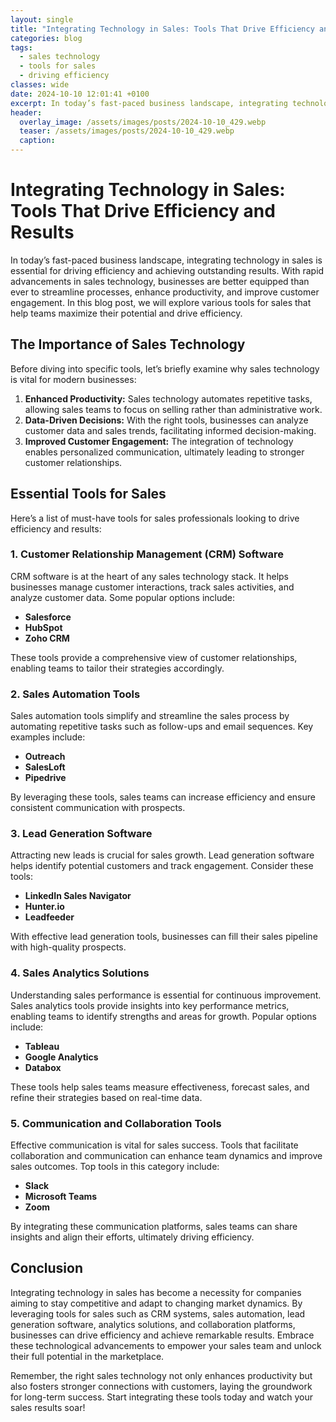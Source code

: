 ```yaml
---
layout: single
title: "Integrating Technology in Sales: Tools That Drive Efficiency and Results"
categories: blog
tags:
  - sales technology
  - tools for sales
  - driving efficiency
classes: wide
date: 2024-10-10 12:01:41 +0100
excerpt: In today’s fast-paced business landscape, integrating technology in sales is essential for driving efficiency and achieving outstanding results. With rapid...
header:
  overlay_image: /assets/images/posts/2024-10-10_429.webp
  teaser: /assets/images/posts/2024-10-10_429.webp
  caption: 
---
```

  
# Integrating Technology in Sales: Tools That Drive Efficiency and Results

In today’s fast-paced business landscape, integrating technology in sales is essential for driving efficiency and achieving outstanding results. With rapid advancements in sales technology, businesses are better equipped than ever to streamline processes, enhance productivity, and improve customer engagement. In this blog post, we will explore various tools for sales that help teams maximize their potential and drive efficiency.

## The Importance of Sales Technology

Before diving into specific tools, let’s briefly examine why sales technology is vital for modern businesses:

1. **Enhanced Productivity:** Sales technology automates repetitive tasks, allowing sales teams to focus on selling rather than administrative work.
2. **Data-Driven Decisions:** With the right tools, businesses can analyze customer data and sales trends, facilitating informed decision-making.
3. **Improved Customer Engagement:** The integration of technology enables personalized communication, ultimately leading to stronger customer relationships.

## Essential Tools for Sales

Here’s a list of must-have tools for sales professionals looking to drive efficiency and results:

### 1. Customer Relationship Management (CRM) Software

CRM software is at the heart of any sales technology stack. It helps businesses manage customer interactions, track sales activities, and analyze customer data. Some popular options include:

- **Salesforce**
- **HubSpot**
- **Zoho CRM**

These tools provide a comprehensive view of customer relationships, enabling teams to tailor their strategies accordingly.

### 2. Sales Automation Tools

Sales automation tools simplify and streamline the sales process by automating repetitive tasks such as follow-ups and email sequences. Key examples include:

- **Outreach**
- **SalesLoft**
- **Pipedrive**

By leveraging these tools, sales teams can increase efficiency and ensure consistent communication with prospects.

### 3. Lead Generation Software

Attracting new leads is crucial for sales growth. Lead generation software helps identify potential customers and track engagement. Consider these tools:

- **LinkedIn Sales Navigator**
- **Hunter.io**
- **Leadfeeder**

With effective lead generation tools, businesses can fill their sales pipeline with high-quality prospects.

### 4. Sales Analytics Solutions

Understanding sales performance is essential for continuous improvement. Sales analytics tools provide insights into key performance metrics, enabling teams to identify strengths and areas for growth. Popular options include:

- **Tableau**
- **Google Analytics**
- **Databox**

These tools help sales teams measure effectiveness, forecast sales, and refine their strategies based on real-time data.

### 5. Communication and Collaboration Tools

Effective communication is vital for sales success. Tools that facilitate collaboration and communication can enhance team dynamics and improve sales outcomes. Top tools in this category include:

- **Slack**
- **Microsoft Teams**
- **Zoom**

By integrating these communication platforms, sales teams can share insights and align their efforts, ultimately driving efficiency.

## Conclusion

Integrating technology in sales has become a necessity for companies aiming to stay competitive and adapt to changing market dynamics. By leveraging tools for sales such as CRM systems, sales automation, lead generation software, analytics solutions, and collaboration platforms, businesses can drive efficiency and achieve remarkable results. Embrace these technological advancements to empower your sales team and unlock their full potential in the marketplace. 

Remember, the right sales technology not only enhances productivity but also fosters stronger connections with customers, laying the groundwork for long-term success. Start integrating these tools today and watch your sales results soar!